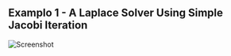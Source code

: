 ## Examplo 1 - A Laplace Solver Using Simple Jacobi Iteration

![Screenshot](fugures/laplace-fig-2.png)
